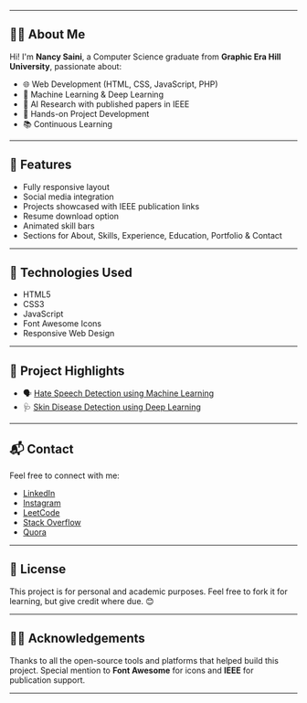 
---

## 👩‍💻 About Me

Hi! I'm **Nancy Saini**, a Computer Science graduate from **Graphic Era Hill University**, passionate about:

- 🌐 Web Development (HTML, CSS, JavaScript, PHP)
- 🤖 Machine Learning & Deep Learning
- 🧠 AI Research with published papers in IEEE
- 🧪 Hands-on Project Development
- 📚 Continuous Learning

---

## 🚀 Features

- Fully responsive layout
- Social media integration
- Projects showcased with IEEE publication links
- Resume download option
- Animated skill bars
- Sections for About, Skills, Experience, Education, Portfolio & Contact

---

## 🧰 Technologies Used

- HTML5
- CSS3
- JavaScript
- Font Awesome Icons
- Responsive Web Design

---

## 📸 Project Highlights

- 🗣️ [Hate Speech Detection using Machine Learning](https://ieeexplore.ieee.org/document/10351228)
- 🩺 [Skin Disease Detection using Deep Learning](https://ieeexplore.ieee.org/document/10742733)

---

## 📬 Contact

Feel free to connect with me:

- [LinkedIn](https://www.linkedin.com/in/nancysaini)
- [Instagram](https://www.instagram.com/nancyy_saini)
- [LeetCode](https://leetcode.com/u/Nancy121/)
- [Stack Overflow](https://stackoverflow.com/users/24153907/nancy-saini)
- [Quora](https://www.quora.com/profile/Nancy-Saini-184)

---

## 📝 License

This project is for personal and academic purposes. Feel free to fork it for learning, but give credit where due. 😊

---

## 🙋‍♀️ Acknowledgements

Thanks to all the open-source tools and platforms that helped build this project. Special mention to **Font Awesome** for icons and **IEEE** for publication support.

---


